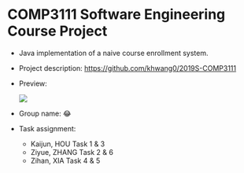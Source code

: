 # COMP3111 Software Engineering Course Project

* Java implementation of a naive course enrollment system.

* Project description: https://github.com/khwang0/2019S-COMP3111

* Preview:

  ![](https://raw.githubusercontent.com/khwang0/2019S-COMP3111/master/doc-img/summary.png)

* Group name: 😂

* Task assignment:
  * Kaijun, HOU Task 1 & 3
  * Ziyue, ZHANG Task 2 & 6
  * Zihan, XIA Task 4 & 5
